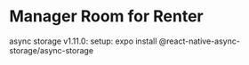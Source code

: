 # Manager Room for Renter
async storage v1.11.0:
setup:
expo install @react-native-async-storage/async-storage


